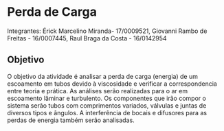 # Perda de Carga
Integrantes: Érick Marcelino Miranda- 17/0009521, Giovanni Rambo de Freitas - 16/0007445, Raul Braga da Costa - 16/0142954

## Objetivo
O objetivo da atividade é analisar a perda de carga (energia) de um escoamento em tubos devido à viscosidade e verificar a correspondencia entre teoria e prática.
As análises serão realizadas para o ar em escoamento lâminar e turbulento. Os componentes que irão compor o sistema serão tubos com comprimentos variados, válvulas e juntas de diversos tipos e ângulos. A interferência de bocais e difusores para as perdas de energia também serão analisadas.
